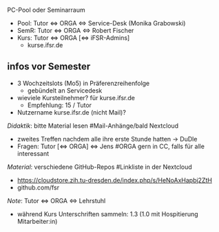 
PC-Pool oder Seminarraum
* Pool: Tutor ⇔ ORGA ⇔ Service-Desk	 (Monika Grabowski)
* SemR: Tutor ⇔ ORGA ⇔ Robert Fischer
* Kurs: Tutor ⇔ ORGA [⇔ iFSR-Admins]
    - kurse.ifsr.de

## infos vor Semester

-   3 Wochzeitslots (Mo5) in Präferenzreihenfolge
    - gebündelt an Servicedesk
-	wieviele Kursteilnehmer? für kurse.ifsr.de
    - Empfehlung: 15 / Tutor
-	Nutzername kurse.ifsr.de (nicht Mail)?

*Didaktik*: bitte Material lesen
#Mail-Anhänge/bald Nextcloud

*	zweites Treffen nachdem alle ihre erste Stunde hatten	-> DuDle
*	Fragen: Tutor [⇔ ORGA] ⇔ Jens	#ORGA gern in CC, falls für alle interessant

*Material*: verschiedene GitHub-Repos
#Linkliste in der Nextcloud
*	https://cloudstore.zih.tu-dresden.de/index.php/s/HeNoAxHapbj2ZtH
*	github.com/fsr

*Note*: Tutor ⇔ ORGA ⇔ Lehrstuhl
*	während Kurs Unterschriften sammeln: 1.3
	(1.0 mit Hospitierung Mitarbeiter:in)
